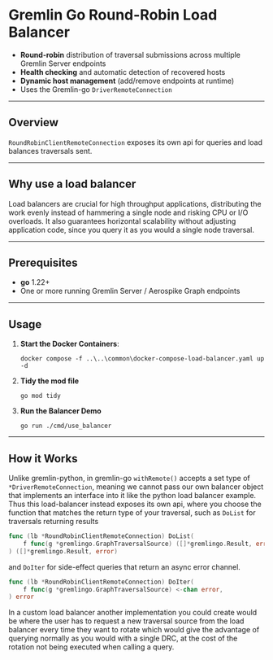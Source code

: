 # Gremlin Go Round-Robin Load Balancer

* **Round-robin** distribution of traversal submissions across multiple Gremlin Server endpoints
* **Health checking** and automatic detection of recovered hosts
* **Dynamic host management** (add/remove endpoints at runtime)
* Uses the Gremlin-go `DriverRemoteConnection`

---
## Overview
`RoundRobinClientRemoteConnection` exposes its own api for queries and load balances traversals sent.

---
## Why use a load balancer
Load balancers are crucial for high throughput applications, distributing the work evenly instead of hammering a single
node and risking CPU or I/O overloads. It also guarantees horizontal scalability without adjusting application code,
since you query it as you would a single node traversal.

---
## Prerequisites

* **go** 1.22+
* One or more running Gremlin Server / Aerospike Graph endpoints

---
## Usage

1. **Start the Docker Containers**:

    ```shell
    docker compose -f ..\..\common\docker-compose-load-balancer.yaml up -d
   ```
2. **Tidy the mod file**

   ```shell
   go mod tidy
   ```
3. **Run the Balancer Demo**

   ```shell
   go run ./cmd/use_balancer
   ```
---
## How it Works
Unlike gremlin-python, in gremlin-go `withRemote()` accepts a set type of `*DriverRemoteConnection`, meaning we cannot 
pass our own balancer object that implements an interface into it like the python load balancer example. 
Thus this load-balancer instead exposes its own api, where you choose the function that matches the return type of your 
traversal, such as `DoList` for traversals returning results
```go
func (lb *RoundRobinClientRemoteConnection) DoList(
	f func(g *gremlingo.GraphTraversalSource) ([]*gremlingo.Result, error),
) ([]*gremlingo.Result, error)
``` 
and `DoIter` for side-effect queries that return an async error channel.
```go
func (lb *RoundRobinClientRemoteConnection) DoIter(
	f func(g *gremlingo.GraphTraversalSource) <-chan error,
) error
```

In a custom load balancer another implementation you could create would be where the user has to request a new
traversal source from the load balancer every time they want to rotate which would give the advantage of querying
normally as you would with a single DRC, at the cost of the rotation not being executed when calling a query.
